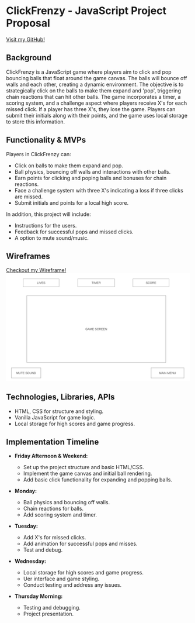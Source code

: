 # ClickFrenzy - JavaScript Project Proposal

[Visit my GitHub!](https://github.com/Dominic5591)

## Background

ClickFrenzy is a JavaScript game where players aim to click and pop bouncing balls that float around the game canvas. The balls will bounce off walls and each other, creating a dynamic environment. The objective is to strategically click on the balls to make them expand and 'pop', triggering chain reactions that can hit other balls. The game incorporates a timer, a scoring system, and a challenge aspect where players receive X's for each missed click. If a player has three X's, they lose the game. Players can submit their initials along with their points, and the game uses local storage to store this information.

## Functionality & MVPs

Players in ClickFrenzy can:

- Click on balls to make them expand and pop.
- Ball physics, bouncing off walls and interactions with other balls.
- Earn points for clicking and poping balls and bonuses for chain reactions.
- Face a challenge system with three X's indicating a loss if three clicks are missed.
- Submit initials and points for a local high score.

In addition, this project will include:

- Instructions for the users.
- Feedback for successful pops and missed clicks.
- A option to mute sound/music.

## Wireframes

[Checkout my Wireframe!](https://wireframe.cc/pro/pp/5c6b09031708127)
![Alt text](image-1.png)

## Technologies, Libraries, APIs

- HTML, CSS for structure and styling.
- Vanilla JavaScript for game logic.
- Local storage for high scores and game progress.

## Implementation Timeline

- **Friday Afternoon & Weekend:**

  - Set up the project structure and basic HTML/CSS.
  - Implement the game canvas and initial ball rendering.
  - Add basic click functionality for expanding and popping balls.

- **Monday:**

  - Ball physics and bouncing off walls.
  - Chain reactions for balls.
  - Add scoring system and timer.

- **Tuesday:**

  - Add X's for missed clicks.
  - Add animation for successful pops and misses.
  - Test and debug.

- **Wednesday:**

  - Local storage for high scores and game progress.
  - Uer interface and game styling.
  - Conduct testing and address any issues.

- **Thursday Morning:**
  - Testing and debugging.
  - Project presentation.

